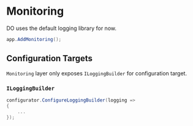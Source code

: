 # Monitoring

DO uses the default logging library for now.

```csharp
app.AddMonitoring();
```

## Configuration Targets

`Monitoring` layer only exposes `ILoggingBuilder` for configuration target.

### `ILoggingBuilder`

```csharp
configurator.ConfigureLoggingBuilder(logging =>
{
    ...
});
```
